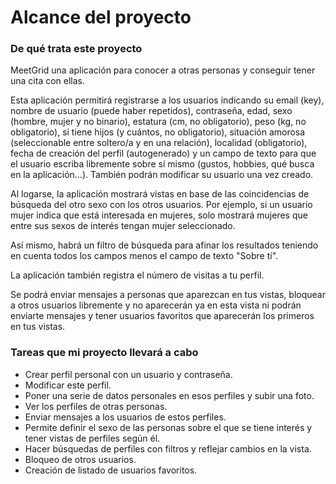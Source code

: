 # Alcance del proyecto

### De qué trata este proyecto
MeetGrid una aplicación para conocer a otras personas y conseguir tener una cita con ellas.   


Esta aplicación permitirá registrarse a los usuarios indicando su email (key), nombre de usuario (puede haber repetidos), contraseña, edad, sexo (hombre, mujer y no binario), estatura (cm, no obligatorio), peso (kg, no obligatorio), si tiene hijos (y cuántos, no obligatorio), situación amorosa (seleccionable entre soltero/a y en una relación), localidad (obligatorio), fecha de creación del perfil (autogenerado) y un campo de texto para que el usuario escriba libremente sobre sí mismo (gustos, hobbies, qué busca en la aplicación...). También podrán modificar su usuario una vez creado.


Al logarse, la aplicación mostrará vistas en base de las coincidencias de búsqueda del otro sexo con los otros usuarios. Por ejemplo, si un usuario mujer indica que está interesada en mujeres, solo mostrará mujeres que entre sus sexos de interés tengan mujer seleccionado.


Así mismo, habrá un filtro de búsqueda para afinar los resultados teniendo en cuenta todos los campos menos el campo de texto "Sobre tí".


La aplicación también registra el número de visitas a tu perfil.


Se podrá enviar mensajes a personas que aparezcan en tus vistas, bloquear a otros usuarios libremente y no aparecerán ya en esta vista ni podrán enviarte mensajes y tener usuarios favoritos que aparecerán los primeros en tus vistas.

### Tareas que mi proyecto llevará a cabo

- Crear perfil personal con un usuario y contraseña.
- Modificar este perfil.
- Poner una serie de datos personales en esos perfiles y subir una foto.
- Ver los perfiles de otras personas.
- Enviar mensajes a los usuarios de estos perfiles.
- Permite definir el sexo de las personas sobre el que se tiene interés y tener vistas de perfiles según él.
- Hacer búsquedas de perfiles con filtros y reflejar cambios en la vista. 
- Bloqueo de otros usuarios.
- Creación de listado de usuarios favoritos.
